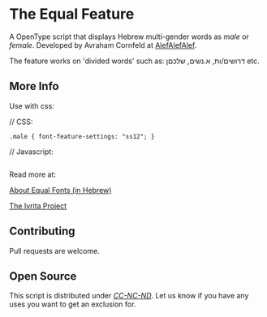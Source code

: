 # The Equal Feature

A OpenType script that displays Hebrew multi-gender words as *male* or *female*. Developed by Avraham Cornfeld at [AlefAlefAlef](https://alefalefalef.co.il).

The feature works on 'divided words' such as: דרושים/ות, א.נשים, שלכםן etc.

## More Info

Use with css:

// CSS:
```.female { font-feature-settings: "ss11"; }
.male { font-feature-settings: "ss12"; }
```

// Javascript:
```document.getElementById("MyElement").className = "female";
```


Read more at:

[About Equal Fonts (in Hebrew)](https://alefalefalef.co.il/about-equal-fonts/)

[The Ivrita Project](https://github.com/AlefAlefAlef/ivrita)

## Contributing

Pull requests are welcome.

## Open Source

This script is distributed under [*CC-NC-ND*](https://creativecommons.org/licenses/by-nc-nd/3.0/). Let us know if you have any uses you want to get an exclusion for.